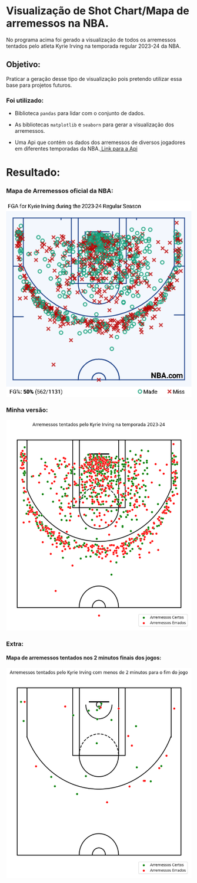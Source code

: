 # Visualização de Shot Chart/Mapa de arremessos na NBA.

No programa acima foi gerado a visualização de todos os arremessos tentados pelo atleta Kyrie Irving na temporada regular 2023-24 da NBA.


## Objetivo:

Praticar a geração desse tipo de visualização pois pretendo utilizar essa base para projetos futuros.


### Foi utilizado:

* Biblioteca `pandas` para lidar com o conjunto de dados.

* As bibliotecas `matplotlib` e `seaborn` para gerar a visualização dos arremessos.

* Uma Api que contém os dados dos arremessos de diversos jogadores em diferentes temporadas da NBA.[ Link para a Api](https://github.com/swar/nba_api)

# Resultado:

### Mapa de Arremessos oficial da NBA:
![Mapa de Arremessos oficial da NBA](\imagens\ShotChartNBA-Kyrie.png)


### Minha versão:
![Meu mapa de Arremessos](\imagens\Kyrie_arremessos.png)


### Extra:
#### Mapa de arremessos tentados nos 2 minutos finais dos jogos:
![Arremessos no clutch time](\imagens\Kyrie_arremessos_clutch.png)
